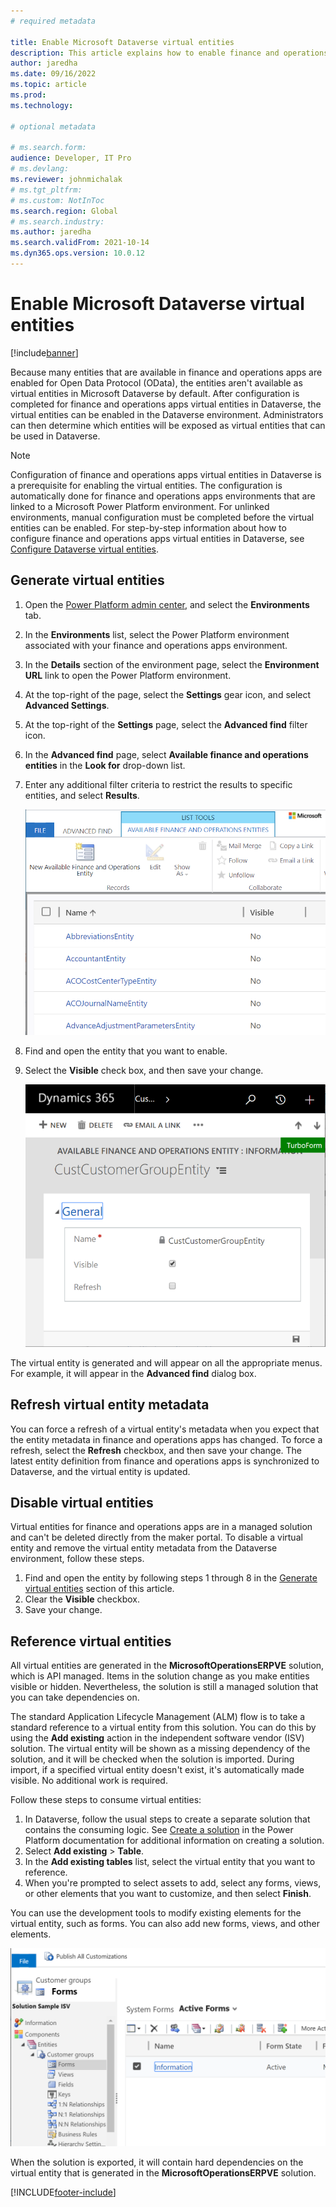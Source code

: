```yaml
---
# required metadata

title: Enable Microsoft Dataverse virtual entities
description: This article explains how to enable finance and operations apps virtual entities in Microsoft Dataverse.
author: jaredha
ms.date: 09/16/2022
ms.topic: article
ms.prod:
ms.technology: 

# optional metadata

# ms.search.form:
audience: Developer, IT Pro
# ms.devlang: 
ms.reviewer: johnmichalak
# ms.tgt_pltfrm: 
# ms.custom: NotInToc
ms.search.region: Global
# ms.search.industry:
ms.author: jaredha
ms.search.validFrom: 2021-10-14
ms.dyn365.ops.version: 10.0.12
---
```


# Enable Microsoft Dataverse virtual entities

[!include[banner](../includes/banner.md)]



Because many entities that are available in finance and operations apps are enabled for Open Data Protocol (OData), the entities aren't available as virtual entities in Microsoft Dataverse by default. After configuration is completed for finance and operations apps virtual entities in Dataverse, the virtual entities can be enabled in the Dataverse environment. Administrators can then determine which entities will be exposed as virtual entities that can be used in Dataverse.

> [!NOTE]
> Configuration of finance and operations apps virtual entities in Dataverse is a prerequisite for enabling the virtual entities. The configuration is automatically done for finance and operations apps environments that are linked to a Microsoft Power Platform environment. For unlinked environments, manual configuration must be completed before the virtual entities can be enabled. For step-by-step information about how to configure finance and operations apps virtual entities in Dataverse, see [Configure Dataverse virtual entities](admin-reference.md).

## Generate virtual entities

1. Open the [Power Platform admin center](https://admin.powerplatform.microsoft.com), and select the **Environments** tab.
2. In the **Environments** list, select the Power Platform environment associated with your finance and operations apps environment.
3. In the **Details** section of the environment page, select the **Environment URL** link to open the Power Platform environment.
4. At the top-right of the page, select the **Settings** gear icon, and select **Advanced Settings**.
5. At the top-right of the **Settings** page, select the **Advanced find** filter icon.
6. In the **Advanced find** page, select **Available finance and operations entities** in the **Look for** drop-down list. 
7. Enter any additional filter criteria to restrict the results to specific entities, and select **Results**.

    ![Catalog of entities.](../media/fovecatalog.png)

8. Find and open the entity that you want to enable.
9. Select the **Visible** check box, and then save your change.

    ![Visible checkbox selected for an entity.](../media/foveenable.png)

The virtual entity is generated and will appear on all the appropriate menus. For example, it will appear in the **Advanced find** dialog box.

## Refresh virtual entity metadata

You can force a refresh of a virtual entity's metadata when you expect that the entity metadata in finance and operations apps has changed. To force a refresh, select the **Refresh** checkbox, and then save your change. The latest entity definition from finance and operations apps is synchronized to Dataverse, and the virtual entity is updated.

## Disable virtual entities

Virtual entities for finance and operations apps are in a managed solution and can't be deleted directly from the maker portal. To disable a virtual entity and remove the virtual entity metadata from the Dataverse environment, follow these steps.

1. Find and open the entity by following steps 1 through 8 in the [Generate virtual entities](enable-virtual-entities.md#generate-virtual-entities) section of this article.
1. Clear the **Visible** checkbox.
1. Save your change.

## Reference virtual entities

All virtual entities are generated in the **MicrosoftOperationsERPVE** solution, which is API managed. Items in the solution change as you make entities visible or hidden. Nevertheless, the solution is still a managed solution that you can take dependencies on. 

The standard Application Lifecycle Management (ALM) flow is to take a standard reference to a virtual entity from this solution. You can do this by using the **Add existing** action in the independent software vendor (ISV) solution. The virtual entity will be shown as a missing dependency of the solution, and it will be checked when the solution is imported. During import, if a specified virtual entity doesn't exist, it's automatically made visible. No additional work is required.

Follow these steps to consume virtual entities:

1. In Dataverse, follow the usual steps to create a separate solution that contains the consuming logic. See [Create a solution](/powerapps/maker/data-platform/create-solution) in the Power Platform documentation for additional information on creating a solution.
2. Select **Add existing** \> **Table**. 
3. In the **Add existing tables** list, select the virtual entity that you want to reference.
4. When you're prompted to select assets to add, select any forms, views, or other elements that you want to customize, and then select **Finish**.

You can use the development tools to modify existing elements for the virtual entity, such as forms. You can also add new forms, views, and other elements.

![Solution.](../media/fovesolution.png)

When the solution is exported, it will contain hard dependencies on the virtual entity that is generated in the **MicrosoftOperationsERPVE** solution.

[!INCLUDE[footer-include](../../../includes/footer-banner.md)]

